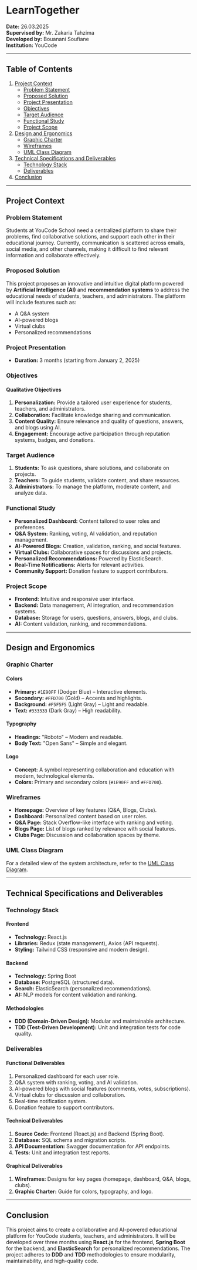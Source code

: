 
# LearnTogether  
**Date:** 26.03.2025  
**Supervised by:** Mr. Zakaria Tahzima  
**Developed by:** Bouanani Soufiane  
**Institution:** YouCode  

---

## Table of Contents  
1. [Project Context](#project-context)  
   - [Problem Statement](#problem-statement)  
   - [Proposed Solution](#proposed-solution)  
   - [Project Presentation](#project-presentation)  
   - [Objectives](#objectives)  
   - [Target Audience](#target-audience)  
   - [Functional Study](#functional-study)  
   - [Project Scope](#project-scope)  
2. [Design and Ergonomics](#design-and-ergonomics)  
   - [Graphic Charter](#graphic-charter)  
   - [Wireframes](#wireframes)  
   - [UML Class Diagram](#uml-class-diagram)  
3. [Technical Specifications and Deliverables](#technical-specifications-and-deliverables)  
   - [Technology Stack](#technology-stack)  
   - [Deliverables](#deliverables)  
4. [Conclusion](#conclusion)  

---

## Project Context  

### Problem Statement  
Students at YouCode School need a centralized platform to share their problems, find collaborative solutions, and support each other in their educational journey. Currently, communication is scattered across emails, social media, and other channels, making it difficult to find relevant information and collaborate effectively.  

### Proposed Solution  
This project proposes an innovative and intuitive digital platform powered by **Artificial Intelligence (AI)** and **recommendation systems** to address the educational needs of students, teachers, and administrators. The platform will include features such as:  
- A Q&A system  
- AI-powered blogs  
- Virtual clubs  
- Personalized recommendations  

### Project Presentation  
- **Duration:** 3 months (starting from January 2, 2025)  

### Objectives  
#### Qualitative Objectives  
1. **Personalization:** Provide a tailored user experience for students, teachers, and administrators.  
2. **Collaboration:** Facilitate knowledge sharing and communication.  
3. **Content Quality:** Ensure relevance and quality of questions, answers, and blogs using AI.  
4. **Engagement:** Encourage active participation through reputation systems, badges, and donations.  

### Target Audience  
1. **Students:** To ask questions, share solutions, and collaborate on projects.  
2. **Teachers:** To guide students, validate content, and share resources.  
3. **Administrators:** To manage the platform, moderate content, and analyze data.  

### Functional Study  
- **Personalized Dashboard:** Content tailored to user roles and preferences.  
- **Q&A System:** Ranking, voting, AI validation, and reputation management.  
- **AI-Powered Blogs:** Creation, validation, ranking, and social features.  
- **Virtual Clubs:** Collaborative spaces for discussions and projects.  
- **Personalized Recommendations:** Powered by ElasticSearch.  
- **Real-Time Notifications:** Alerts for relevant activities.  
- **Community Support:** Donation feature to support contributors.  

### Project Scope  
- **Frontend:** Intuitive and responsive user interface.  
- **Backend:** Data management, AI integration, and recommendation systems.  
- **Database:** Storage for users, questions, answers, blogs, and clubs.  
- **AI:** Content validation, ranking, and recommendations.  

---

## Design and Ergonomics  

### Graphic Charter  
#### Colors  
- **Primary:** `#1E90FF` (Dodger Blue) – Interactive elements.  
- **Secondary:** `#FFD700` (Gold) – Accents and highlights.  
- **Background:** `#F5F5F5` (Light Gray) – Light and readable.  
- **Text:** `#333333` (Dark Gray) – High readability.  

#### Typography  
- **Headings:** "Roboto" – Modern and readable.  
- **Body Text:** "Open Sans" – Simple and elegant.  

#### Logo  
- **Concept:** A symbol representing collaboration and education with modern, technological elements.  
- **Colors:** Primary and secondary colors (`#1E90FF` and `#FFD700`).  

### Wireframes  
- **Homepage:** Overview of key features (Q&A, Blogs, Clubs).  
- **Dashboard:** Personalized content based on user roles.  
- **Q&A Page:** Stack Overflow-like interface with ranking and voting.  
- **Blogs Page:** List of blogs ranked by relevance with social features.  
- **Clubs Page:** Discussion and collaboration spaces by theme.  

### UML Class Diagram  
For a detailed view of the system architecture, refer to the [UML Class Diagram](https://drive.google.com/file/d/171phORAtbeATcWFbkC5IILkFA0x-9M59/view?usp=sharing).  

---

## Technical Specifications and Deliverables  

### Technology Stack  
#### Frontend  
- **Technology:** React.js  
- **Libraries:** Redux (state management), Axios (API requests).  
- **Styling:** Tailwind CSS (responsive and modern design).  

#### Backend  
- **Technology:** Spring Boot  
- **Database:** PostgreSQL (structured data).  
- **Search:** ElasticSearch (personalized recommendations).  
- **AI:** NLP models for content validation and ranking.  

#### Methodologies  
- **DDD (Domain-Driven Design):** Modular and maintainable architecture.  
- **TDD (Test-Driven Development):** Unit and integration tests for code quality.  

### Deliverables  
#### Functional Deliverables  
1. Personalized dashboard for each user role.  
2. Q&A system with ranking, voting, and AI validation.  
3. AI-powered blogs with social features (comments, votes, subscriptions).  
4. Virtual clubs for discussion and collaboration.  
5. Real-time notification system.  
6. Donation feature to support contributors.  

#### Technical Deliverables  
1. **Source Code:** Frontend (React.js) and Backend (Spring Boot).  
2. **Database:** SQL schema and migration scripts.  
3. **API Documentation:** Swagger documentation for API endpoints.  
4. **Tests:** Unit and integration test reports.  

#### Graphical Deliverables  
1. **Wireframes:** Designs for key pages (homepage, dashboard, Q&A, blogs, clubs).  
2. **Graphic Charter:** Guide for colors, typography, and logo.  

---

## Conclusion  
This project aims to create a collaborative and AI-powered educational platform for YouCode students, teachers, and administrators. It will be developed over three months using **React.js** for the frontend, **Spring Boot** for the backend, and **ElasticSearch** for personalized recommendations. The project adheres to **DDD** and **TDD** methodologies to ensure modularity, maintainability, and high-quality code.  

